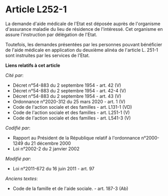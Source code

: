 # Article L252-1

La demande d'aide médicale de l'Etat est déposée auprès de l'organisme d'assurance maladie du lieu de résidence de
l'intéressé. Cet organisme en assure l'instruction par délégation de l'Etat. 

Toutefois, les demandes présentées par les personnes pouvant bénéficier de l'aide médicale en application du deuxième alinéa
de l'article L. 251-1 sont instruites par les services de l'Etat.

**Liens relatifs à cet article**

_Cité par_:

  - Décret n°54-883 du 2 septembre 1954 - art. 42 (V)
  - Décret n°54-883 du 2 septembre 1954 - art. 42-4 (V)
  - Décret n°54-883 du 2 septembre 1954 - art. 43 (V)
  - Ordonnance n°2020-312 du 25 mars 2020 - art. 1 (V)
  - Code de l'action sociale et des familles - art. L131-1 (VD)
  - Code de l'action sociale et des familles - art. L251-1 (V)
  - Code de l'action sociale et des familles - art. L541-3 (V)

_Codifié par_:

  - Rapport au Président de la République relatif à l'ordonnance n°2000-1249 du 21 décembre 2000
  - Loi n°2002-2 du 2 janvier 2002

_Modifié par_:

  - Loi n°2011-672 du 16 juin 2011 - art. 97

_Anciens textes_:

  - Code de la famille et de l'aide sociale. - art. 187-3 (Ab)
